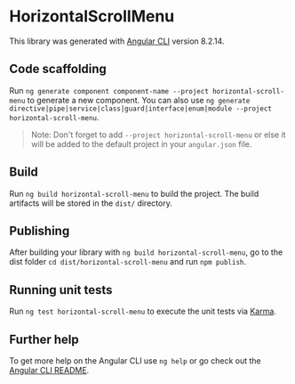 # HorizontalScrollMenu

This library was generated with [Angular CLI](https://github.com/angular/angular-cli) version 8.2.14.

## Code scaffolding

Run `ng generate component component-name --project horizontal-scroll-menu` to generate a new component. You can also use `ng generate directive|pipe|service|class|guard|interface|enum|module --project horizontal-scroll-menu`.
> Note: Don't forget to add `--project horizontal-scroll-menu` or else it will be added to the default project in your `angular.json` file. 

## Build

Run `ng build horizontal-scroll-menu` to build the project. The build artifacts will be stored in the `dist/` directory.

## Publishing

After building your library with `ng build horizontal-scroll-menu`, go to the dist folder `cd dist/horizontal-scroll-menu` and run `npm publish`.

## Running unit tests

Run `ng test horizontal-scroll-menu` to execute the unit tests via [Karma](https://karma-runner.github.io).

## Further help

To get more help on the Angular CLI use `ng help` or go check out the [Angular CLI README](https://github.com/angular/angular-cli/blob/master/README.md).
